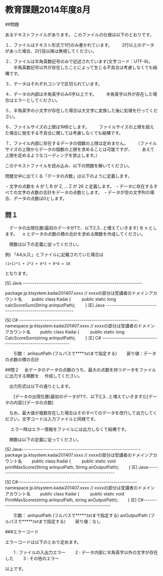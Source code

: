 # 教育課題2014年度8月

##問題

あるテキストファイルがあります。
このファイルの仕様は以下のとおりです。

１、ファイルはテキスト形式で1行のみ書かれています。
　　2行以上のデータがあった場合、2行目以降は無視してください。

２、ファイルは半角英数記号のみで記述されています(文字コード：UTF-8)。
　　半角英数記号以外が存在したことによって生じる不具合は考慮しなくても結構です。

３、データはそれぞれコンマで区切られています。

４、データの内部は半角英字のみ0字以上です。
　　半角英字以外が存在した場合はエラーとしてください。

５、半角英字の小文字が存在した場合は大文字に変換した後に処理を行ってください。

６、ファイルサイズの上限は1MBとします。
　　ファイルサイズの上限を超えた場合に発生する不具合に関しては考慮しなくても結構です。

７、ファイル内部に存在するデータの個数の上限は定めません。
　　（ファイルサイズの上限からデータの個数の上限を求めることは可能ですが、
　　あえて上限を定めるようなコーディングを禁止します。）

 このテキストファイルを読み込み、以下の問題を解いてください。

 問題文中に出てくる「データの点数」は以下のように定義します。


 ・文字の点数を A が 1, B が 2, ... Z が 26 と定義します。
 ・データに存在するすべての文字の点数の合計をデータの点数とします。
 ・データが空の文字列の場合、データの点数は0とします。

## 問１
 　データの出現位置(最初のデータが1で、以下2,3...と増えていきます) を n とします。
 　n とデータの点数の積の合計を求める関数を作成してください。

 　関数は以下の定義に従ってください。

   例)
   「AA,b,D,」とファイルに記載されていた場合は

    (1+1)*1 + 2*2 + 4*3 + 0*4 = 18

   となります。


[S] Java  -------------------------------------------------------------

package jp.ktsystem.kadai201407.xxxx // xxxxの部分は受講者のドメインアカウント名
 　　public class Kadai {
 　　    public static long calcScoreSum(String anInputPath);
 　　}
[E] Java -------------------------------------------------------------

[S] C#  -------------------------------------------------------------
namespace jp.ktsystem.kadai201407.xxxx // xxxxの部分は受講者のドメインアカウント名
 　　public class Kadai {
 　　    public static long CalcScoreSum(string anInputPath);
 　　}
[E] C#   -------------------------------------------------------------

 　　引数： anInputPath (フルパスで****.txtまで指定する)
 　　戻り値：データの点数の積の合計

##問２
 　全データのデータの点数のうち、最大の点数を持つデータをファイルに出力する関数を
 　作成してください。

 　出力形式は以下の通りとします。

 　　[データの出現位置(最初のデータが1で、以下2,3...と増えていきます)]:[データの内容]:[データの点数]

 　なお、最大値が複数存在した場合はそのすべてのデータを改行して出力してください。文字コードは入力ファイルと同様です。
  　

　 エラー時はエラー情報をファイルには出力しなくて結構です。

 　関数は以下の定義に従ってください。


[S] Java-------------------------------------------------------------
package jp.ktsystem.kadai201407.xxxx // xxxxの部分は受講者のドメインアカウント名
 　　public class Kadai {
 　　    public static void printMaxScore(String anInputPath, String anOutputPath);
 　　}
[E] Java-------------------------------------------------------------

[S] C#-------------------------------------------------------------
namespace jp.ktsystem.kadai201407.xxxx // xxxxの部分は受講者のドメインアカウント名
 　　public class Kadai {
 　　    public static void PrintMaxScore(string anInputPath, string anOutputPath);
 　　}
[E] C#-------------------------------------------------------------


 　　引数： anInputPath  (フルパスで*****.txtまで指定する)
            anOutputPath (フルパスで*****.txtまで指定する)
 　　戻り値：なし

###エラーコード

  エラーコードは以下のとおり定めます。

 　　1 : ファイルの入出力エラー
 　　2 : データ内部に半角英字以外の文字が存在した
 　　3 : その他のエラー

以上です。